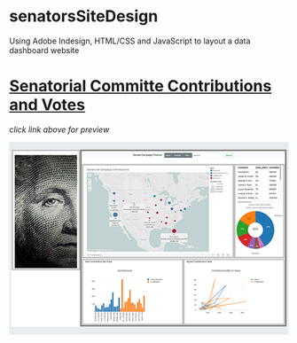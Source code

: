 # senatorsSiteDesign
Using Adobe Indesign, HTML/CSS and JavaScript to layout a data dashboard website

# [Senatorial Committe Contributions and Votes]( https://ph1-618o.github.io/senatorsSiteDesign/templates/index.html)
*click link above for preview*


![Layout](Layout_11-30_13.46.27PM.png)

